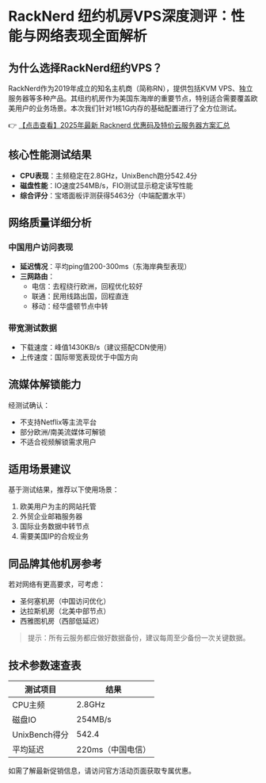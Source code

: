 # RackNerd 纽约机房VPS深度测评：性能与网络表现全面解析

## 为什么选择RackNerd纽约VPS？

RackNerd作为2019年成立的知名主机商（简称RN），提供包括KVM VPS、独立服务器等多种产品。其纽约机房作为美国东海岸的重要节点，特别适合需要覆盖欧美用户的业务场景。本次我们针对1核1G内存的基础配置进行了全方位测试。

👉 [【点击查看】2025年最新 Racknerd 优惠码及特价云服务器方案汇总](https://bit.ly/Rack_Nerd)

## 核心性能测试结果

- **CPU表现**：主频稳定在2.8GHz，UnixBench跑分542.4分
- **磁盘性能**：IO速度254MB/s，FIO测试显示稳定读写性能
- **综合评分**：宝塔面板评测获得5463分（中端配置水平）

## 网络质量详细分析

### 中国用户访问表现
- **延迟情况**：平均ping值200-300ms（东海岸典型表现）
- **三网路由**：
  - 电信：去程绕行欧洲，回程优化较好
  - 联通：民用线路出国，回程直连
  - 移动：经华盛顿节点中转

### 带宽测试数据
- 下载速度：峰值1430KB/s（建议搭配CDN使用）
- 上传速度：国际带宽表现优于中国方向

## 流媒体解锁能力
经测试确认：
- 不支持Netflix等主流平台
- 部分欧洲/南美流媒体可解锁
- 不适合视频解锁需求用户

## 适用场景建议

基于测试结果，推荐以下使用场景：
1. 欧美用户为主的网站托管
2. 外贸企业邮箱服务器
3. 国际业务数据中转节点
4. 需要美国IP的合规业务

## 同品牌其他机房参考

若对网络有更高要求，可考虑：
- 圣何塞机房（中国访问优化）
- 达拉斯机房（北美中部节点）
- 西雅图机房（西部低延迟）

> 提示：所有云服务都应做好数据备份，建议每周至少备份一次关键数据。

## 技术参数速查表

| 测试项目       | 结果              |
|----------------|-------------------|
| CPU主频       | 2.8GHz           |
| 磁盘IO        | 254MB/s          |
| UnixBench得分 | 542.4            |
| 平均延迟      | 220ms（中国电信）|

如需了解最新促销信息，请访问官方活动页面获取专属优惠。